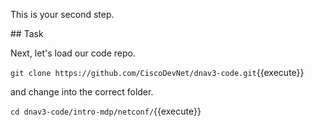 This is your second step.

## Task

Next, let's load our code repo.

`git clone https://github.com/CiscoDevNet/dnav3-code.git`{{execute}}

and change into the correct folder.

`cd dnav3-code/intro-mdp/netconf/`{{execute}}